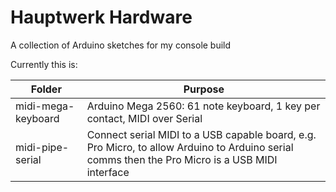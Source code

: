 # Hauptwerk Hardware

A collection of Arduino sketches for my console build

Currently this is:

| Folder | Purpose |
|------- | ------ |
| midi-mega-keyboard | Arduino Mega 2560: 61 note keyboard, 1 key per contact, MIDI over Serial |
| midi-pipe-serial | Connect serial MIDI to a USB capable board, e.g. Pro Micro, to allow Arduino to Arduino serial comms then the Pro Micro is a USB MIDI interface |
